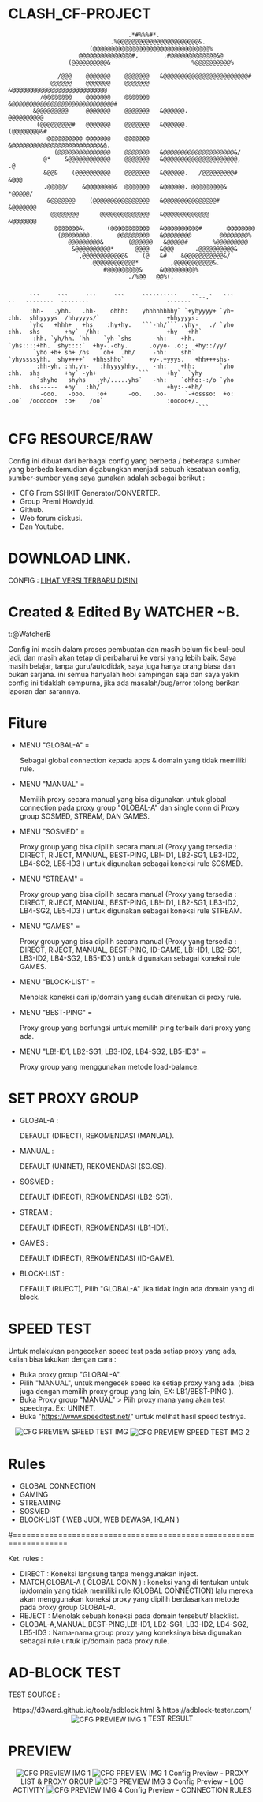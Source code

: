 # CLASH_CF-PROJECT


                                      .*#%%%#*.
                                 .%@@@@@@@@@@@@@@@@@@@@@@@&.
                           (@@@@@@@@@@@@@@@@@@@@@@@@@@@@@@@@@%
                        @@@@@@@@@@@@@@@#,       ,#@@@@@@@@@@@@@&@
                     (@@@@@@@@@@&                       %@@@@@@@@@@%
                                                                    
                  /@@@    @@@@@@@    @@@@@@@   &@@@@@@@@@@@@@@@@@@@@@@@@#
                @@@@@@    @@@@@@@    @@@@@@@   &@@@@@@@@@@@@@@@@@@@@@@@@@@@
             /@@@@@@@@    @@@@@@@    @@@@@@@   &@@@@@@@@@@@@@@@@@@@@@@@@@@@@@#
           &@@@@@@@@@     @@@@@@@    @@@@@@@   &@@@@@@.               @@@@@@@@@@
            (@@@@@@@@@#   @@@@@@@    @@@@@@@   &@@@@@@.             (@@@@@@@@&#
               @@@@@@@@@@ @@@@@@@    @@@@@@@   &@@@@@@@@@@@@@@@@@@@@@@@@@&&.
                 (@@@@@@@@@@@@@@@    @@@@@@@   &@@@@@@@@@@@@@@@@@@@@&/      
              @*    &@@@@@@@@@@@@    @@@@@@@   &@@@@@@@@@@@@@@@@@@@@@,     .@
              &@@&    (@@@@@@@@@@    @@@@@@@   &@@@@@@.   /@@@@@@@@@#    &@@@
              .@@@@@/    &@@@@@@@@&  @@@@@@@   &@@@@@@. @@@@@@@@@&    *@@@@@/
               &@@@@@@@    (@@@@@@@@@@@@@@@@   &@@@@@@@@@@@@@@@#    &@@@@@@@
                @@@@@@@@      @@@@@@@@@@@@@@   &@@@@@@@@@@@@@      &@@@@@@@
                 @@@@@@@&,      (@@@@@@@@@@@   &@@@@@@@@@@#       @@@@@@@@
                  (@@@@@@@@.       @@@@@@@@@   &@@@@@@@@        @@@@@@@@%
                     @@@@@@@@@&       (@@@@@@   &@@@@@#       %@@@@@@@@@
                      &@@@@@@@@@@*      @@@@   &@@@      .@@@@@@@@@@&
                        ,@@@@@@@@@@@@&    (@   &#    &@@@@@@@@@@@&/
                           .@@@@@@@@@@@@*         ,@@@@@@@@@@@&.
                               #@@@@@@@@@&     &@@@@@@@@@%
                                      ./%@@   @@%(,

                                                                                                                                                    
          ```     ```     ```     ```     ``````````    ``--.`   ```     ``   ````````  ````````                      ```````  
          :hh-   .yhh.   .hh-    ohhh:    yhhhhhhhhy` `+yhyyyy+ `yh+    :hh.  shhyyyys  /hhyyyys/`                   +hhyyyys: 
          `yho   +hhh+   +hs    :hy+hy.   ```-hh/``` .yhy-   ./ `yho    :hh.  shs       +hy`  /hh:                   +hy   +hh`
           :hh. `yh/hh. `hh-   `yh-`shs      -hh:    +hh.       `yhs::::+hh.  shy::::`  +hy-.-ohy.      .oyyo- .o:;  +hy::/yy/ 
           `yho +h+ sh+ /hs    oh+  .hh/     -hh:    shh`       `yhyssssyhh.  shy++++`  +hhsshho`       +y-.+yyys.   +hh+++shs-
            :hh-yh. :hh.yh-   :hhyyyyhhy.    -hh:    +hh:       `yho    :hh.  shs       +hy` -yh+            ```     +hy`  `yhy
            `shyho   shyhs   .yh/.....yhs`   -hh:    `ohho:-:/o `yho    :hh.  shs-----  +hy`  :hh/                   +hy:--+hh/
             -ooo.   -ooo.   :o+      -oo.   .oo-     `-+ossso:  +o:    .oo`  /oooooo+  :o+    /oo`                  :ooooo+/. 
                                                          ```                                                                  


# CFG RESOURCE/RAW 

Config ini dibuat dari berbagai config yang berbeda / beberapa sumber yang berbeda kemudian digabungkan menjadi sebuah kesatuan config, sumber-sumber yang saya gunakan adalah sebagai berikut :
- CFG From SSHKIT Generator/CONVERTER.
- Group Premi Howdy.id. 
- Github.
- Web forum diskusi.
- Dan Youtube.

# DOWNLOAD LINK.
CONFIG : <a href="https://drive.google.com/drive/folders/1FcjPWCC5G1xg_WqngWEDvm_5WTCfv9Sk?usp=sharing">LIHAT VERSI TERBARU DISINI</a>

# Created & Edited By WATCHER ~B.

t:@WatcherB 

Config ini masih dalam proses pembuatan dan masih belum fix beul-beul jadi, dan masih akan tetap di perbaharui ke versi yang lebih baik.
Saya masih belajar, tanpa guru/autodidak, saya juga hanya orang biasa dan bukan sarjana. ini semua hanyalah hobi sampingan saja dan saya yakin config ini tidaklah sempurna, jika ada masalah/bug/error tolong berikan laporan dan sarannya.

# Fiture

- MENU "GLOBAL-A" = <p> Sebagai global connection kepada apps & domain yang tidak memiliki rule.
- MENU "MANUAL" = <p>Memilih proxy secara manual yang bisa digunakan untuk global connection pada proxy group "GLOBAL-A" dan single conn di Proxy group SOSMED, STREAM, DAN GAMES.
- MENU "SOSMED" = <p>Proxy group yang bisa dipilih secara manual (Proxy yang tersedia : DIRECT, RIJECT, MANUAL, BEST-PING, LB!-ID1, LB2-SG1, LB3-ID2, LB4-SG2, LB5-ID3 ) untuk digunakan sebagai koneksi rule SOSMED.
- MENU "STREAM" = <p>Proxy group yang bisa dipilih secara manual (Proxy yang tersedia : DIRECT, RIJECT, MANUAL, BEST-PING, LB!-ID1, LB2-SG1, LB3-ID2, LB4-SG2, LB5-ID3 ) untuk digunakan sebagai koneksi rule STREAM.
- MENU "GAMES" = <p>Proxy group yang bisa dipilih secara manual (Proxy yang tersedia : DIRECT, RIJECT, MANUAL, BEST-PING, ID-GAME, LB!-ID1, LB2-SG1, LB3-ID2, LB4-SG2, LB5-ID3 ) untuk digunakan sebagai koneksi rule GAMES.
- MENU "BLOCK-LIST" = <p>Menolak koneksi dari ip/domain yang sudah ditenukan di proxy rule.
- MENU "BEST-PING" = <p>Proxy group yang berfungsi untuk memilih ping terbaik dari proxy yang ada.
- MENU "LB!-ID1, LB2-SG1, LB3-ID2, LB4-SG2, LB5-ID3" = <p>Proxy group yang menggunakan metode load-balance.

# SET PROXY GROUP
- GLOBAL-A : <p>DEFAULT (DIRECT), REKOMENDASI (MANUAL).
- MANUAL : <p>DEFAULT (UNINET), REKOMENDASI (SG.GS).
- SOSMED : <p>DEFAULT (DIRECT), REKOMENDASI (LB2-SG1).
- STREAM : <p>DEFAULT (DIRECT), REKOMENDASI (LB1-ID1).
- GAMES : <p>DEFAULT (DIRECT), REKOMENDASI (ID-GAME).
- BLOCK-LIST : <p>DEFAULT (RIJECT), Pilih "GLOBAL-A" jika tidak ingin ada domain yang di block. 

# SPEED TEST
Untuk melakukan pengecekan speed test pada setiap proxy yang ada, kalian bisa lakukan dengan cara :

- Buka proxy group "GLOBAL-A".
- Pilih "MANUAL", untuk mengecek speed ke setiap proxy yang ada. (bisa juga dengan memilih proxy group yang lain, EX: LB1/BEST-PING ).
- Buka Proxy group "MANUAL" > Piih proxy mana yang akan test speednya. Ex: UNINET.
- Buka "https://www.speedtest.net/" untuk melihat hasil speed testnya.
<p align="center">
  <img src="https://github.com/00grezt/CLASH_CF-PROJECT/blob/main/PROXYT.png" width="auto" title="CFG PREVIEW SPEED TEST IMG">
  <img align="center" src="https://github.com/00grezt/CLASH_CF-PROJECT/blob/main/PROXYS.png" width="auto" title="CFG PREVIEW SPEED TEST IMG 2">
</p>

# Rules
- GLOBAL CONNECTION
- GAMING
- STREAMING
- SOSMED 
- BLOCK-LIST ( WEB JUDI, WEB DEWASA, IKLAN )

#==================================================================

 Ket. rules :
- DIRECT :
           Koneksi langsung tanpa menggunakan inject. 
- MATCH,GLOBAL-A ( GLOBAL CONN ) : 
           koneksi yang di tentukan untuk ip/domain yang tidak memiliki rule (GLOBAL CONNECTION)
           lalu mereka akan menggunakan koneksi proxy yang dipilih berdasarkan metode pada proxy group GLOBAL-A.
- REJECT : 
           Menolak sebuah koneksi pada domain tersebut/ blacklist.
- GLOBAL-A,MANUAL,BEST-PING,LB!-ID1, LB2-SG1, LB3-ID2, LB4-SG2, LB5-ID3 : 
           Nama-nama group proxy yang koneksinya bisa digunakan sebagai rule untuk ip/domain pada proxy rule.
           
# AD-BLOCK TEST
TEST SOURCE : 
<p align="center">
https://d3ward.github.io/toolz/adblock.html & https://adblock-tester.com/
<img src="https://github.com/00grezt/CLASH_CF-PROJECT/blob/main/PROXYX.png" width="auto" title="CFG PREVIEW IMG 1" align="center">
<text align="center"> TEST RESULT </text>
</p>
  
# PREVIEW

<p align="center">
  <img src="https://github.com/00grezt/CLASH_CF-PROJECT/blob/main/PROXY1.png" width="auto" title="CFG PREVIEW IMG 1">
  <img src="https://github.com/00grezt/CLASH_CF-PROJECT/blob/main/PROXY2.png" width="auto" title="CFG PREVIEW IMG 1">
  <text align="center"> Config Preview - PROXY LIST & PROXY GROUP </text>
  <img src="https://github.com/00grezt/CLASH_CF-PROJECT/blob/main/PROXYL.png" width="auto" title="CFG PREVIEW IMG 3">
  <text align="center"> Config Preview - LOG ACTIVITY </text>
  <img src="https://github.com/00grezt/CLASH_CF-PROJECT/blob/main/PROXYC.png" width="auto" title="CFG PREVIEW IMG 4">
  <text align="center"> Config Preview - CONNECTION RULES </text>
</p>
